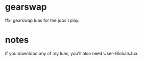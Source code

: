 gearswap
========

ffxi gearswap luas for the jobs I play.

notes
====

If you download any of my luas, you'll also need User-Globals.lua. 
